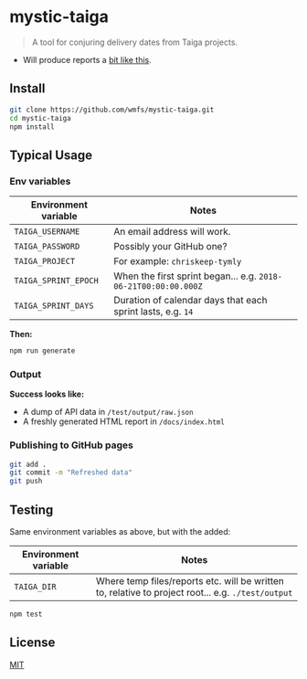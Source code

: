 # mystic-taiga

> A tool for conjuring delivery dates from Taiga projects.

* Will produce reports a [bit like this](https://wmfs.github.io/mystic-taiga/).

## <a name="install"></a>Install
```bash
git clone https://github.com/wmfs/mystic-taiga.git
cd mystic-taiga
npm install
```

## Typical Usage

### Env variables

| Environment variable  | Notes     |
| --------------------  | --------- |
| `TAIGA_USERNAME`      | An email address will work. |
| `TAIGA_PASSWORD`      | Possibly your GitHub one? |
| `TAIGA_PROJECT`       | For example: `chriskeep-tymly` |
| `TAIGA_SPRINT_EPOCH`  | When the first sprint began... e.g. `2018-06-21T00:00:00.000Z` |
| `TAIGA_SPRINT_DAYS`   | Duration of calendar days that each sprint lasts, e.g. `14` |


**Then:**

```bash
npm run generate
```

### Output

**Success looks like:**

* A dump of API data in `/test/output/raw.json`
* A freshly generated HTML report in `/docs/index.html`

### Publishing to GitHub pages

``` bash
git add .
git commit -m "Refreshed data"
git push
```

## Testing

Same environment variables as above, but with the added:

| Environment variable  | Notes     |
| --------------------  | --------- |
| `TAIGA_DIR`           | Where temp files/reports etc. will be written to, relative to project root... e.g. `./test/output` |

``` bash
npm test
```

## <a name="license"></a>License
[MIT](https://github.com/wmfs/mystic-taiga/blob/master/LICENSE)
